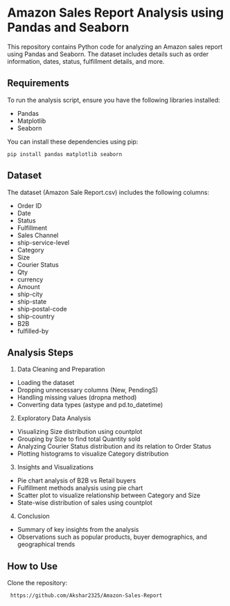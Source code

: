 
# Amazon Sales Report Analysis using Pandas and Seaborn

This repository contains Python code for analyzing an Amazon sales report using Pandas and Seaborn. The dataset includes details such as order information, dates, status, fulfillment details, and more.


## Requirements

To run the analysis script, ensure you have the following libraries installed:

- Pandas
- Matplotlib
- Seaborn


You can install these dependencies using pip:

```pip install pandas matplotlib seaborn```

## Dataset

The dataset (Amazon Sale Report.csv) includes the following columns:

- Order ID
- Date
- Status
- Fulfillment
- Sales Channel
- ship-service-level
- Category
- Size
- Courier Status
- Qty
- currency
- Amount
- ship-city
- ship-state
- ship-postal-code
- ship-country
- B2B
- fulfilled-by
## Analysis Steps

1. Data Cleaning and Preparation
- Loading the dataset
- Dropping unnecessary columns (New, PendingS)
- Handling missing values (dropna method)
- Converting data types (astype and pd.to_datetime) 


2. Exploratory Data Analysis
- Visualizing Size distribution using countplot
- Grouping by Size to find total Quantity sold
- Analyzing Courier Status distribution and its relation to Order Status
- Plotting histograms to visualize Category distribution


3. Insights and Visualizations
- Pie chart analysis of B2B vs Retail buyers
- Fulfillment methods analysis using pie chart
- Scatter plot to visualize relationship between Category and Size
- State-wise distribution of sales using countplot


4. Conclusion
- Summary of key insights from the analysis
- Observations such as popular products, buyer demographics, and geographical trends
## How to Use

Clone the repository:

` https://github.com/Akshar2325/Amazon-Sales-Report`